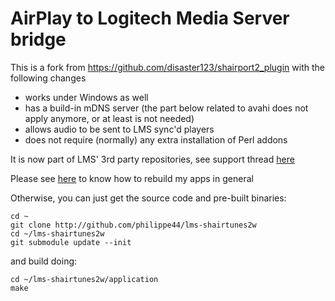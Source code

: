 # AirPlay to Logitech Media Server bridge
This is a fork from https://github.com/disaster123/shairport2_plugin with the following changes
- works under Windows as well
- has a build-in mDNS server (the part below related to avahi does not apply anymore, or at least is not needed)
- allows audio to be sent to LMS sync'd players 
- does not require (normally) any extra installation of Perl addons 

It is now part of LMS' 3rd party repositories, see support thread [here](
http://forums.slimdevices.com/showthread.php?106289-announce-ShairTunes2W-Airtunes-on-LMS-(forked-version-with-Windows-support))

Please see [here](https://github.com/philippe44/cross-compiling/blob/master/README.md#organizing-submodules--packages) to know how to rebuild my apps in general 

Otherwise, you can just get the source code and pre-built binaries:
```
cd ~
git clone http://github.com/philippe44/lms-shairtunes2w
cd ~/lms-shairtunes2w
git submodule update --init
```
and build doing:
```
cd ~/lms-shairtunes2w/application
make


